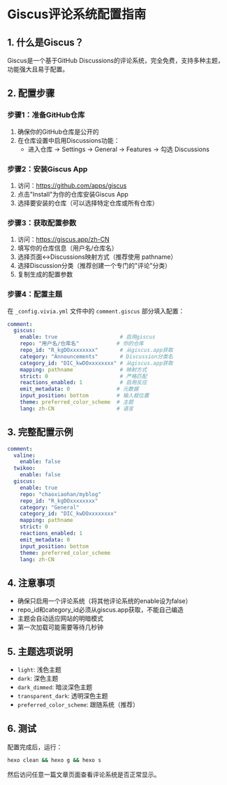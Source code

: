 # Giscus评论系统配置指南

## 1. 什么是Giscus？
Giscus是一个基于GitHub Discussions的评论系统，完全免费，支持多种主题，功能强大且易于配置。

## 2. 配置步骤

### 步骤1：准备GitHub仓库
1. 确保你的GitHub仓库是公开的
2. 在仓库设置中启用Discussions功能：
   - 进入仓库 → Settings → General → Features → 勾选 Discussions

### 步骤2：安装Giscus App
1. 访问：https://github.com/apps/giscus
2. 点击"Install"为你的仓库安装Giscus App
3. 选择要安装的仓库（可以选择特定仓库或所有仓库）

### 步骤3：获取配置参数
1. 访问：https://giscus.app/zh-CN
2. 填写你的仓库信息（用户名/仓库名）
3. 选择页面↔️Discussions映射方式（推荐使用 pathname）
4. 选择Discussion分类（推荐创建一个专门的"评论"分类）
5. 复制生成的配置参数

### 步骤4：配置主题
在 `_config.vivia.yml` 文件中的 `comment.giscus` 部分填入配置：

```yaml
comment:
  giscus:
    enable: true                    # 启用giscus
    repo: "用户名/仓库名"            # 你的仓库
    repo_id: "R_kgDOxxxxxxxx"       # 从giscus.app获取
    category: "Announcements"       # Discussion分类名
    category_id: "DIC_kwDOxxxxxxxx" # 从giscus.app获取
    mapping: pathname               # 映射方式
    strict: 0                       # 严格匹配
    reactions_enabled: 1            # 启用反应
    emit_metadata: 0               # 元数据
    input_position: bottom         # 输入框位置
    theme: preferred_color_scheme  # 主题
    lang: zh-CN                    # 语言
```

## 3. 完整配置示例

```yaml
comment:
  valine:
    enable: false
  twikoo:
    enable: false
  giscus:
    enable: true
    repo: "chaoxiaohan/myblog"
    repo_id: "R_kgDOxxxxxxxx"
    category: "General"
    category_id: "DIC_kwDOxxxxxxxx"
    mapping: pathname
    strict: 0
    reactions_enabled: 1
    emit_metadata: 0
    input_position: bottom
    theme: preferred_color_scheme
    lang: zh-CN
```

## 4. 注意事项
- 确保只启用一个评论系统（将其他评论系统的enable设为false）
- repo_id和category_id必须从giscus.app获取，不能自己编造
- 主题会自动适应网站的明暗模式
- 第一次加载可能需要等待几秒钟

## 5. 主题选项说明
- `light`: 浅色主题
- `dark`: 深色主题
- `dark_dimmed`: 暗淡深色主题
- `transparent_dark`: 透明深色主题
- `preferred_color_scheme`: 跟随系统（推荐）

## 6. 测试
配置完成后，运行：
```bash
hexo clean && hexo g && hexo s
```
然后访问任意一篇文章页面查看评论系统是否正常显示。
